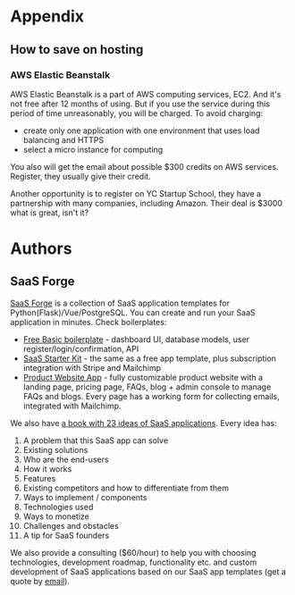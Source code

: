 # Appendix
## How to save on hosting
### AWS Elastic Beanstalk

AWS Elastic Beanstalk is a part of AWS computing services, EC2. And it's not free after 12 months of using. But if you use the service during this period of time unreasonably, you will be charged. To avoid charging:

- create only one application with one environment that uses load balancing and HTTPS
- select a micro instance for computing

You also will get the email about possible $300 credits on AWS services. Register, they usually give their credit.

Another opportunity is to register on YC Startup School, they have a partnership with many companies, including Amazon. Their deal is $3000 what is great, isn't it?

# Authors
## SaaS Forge

[SaaS Forge](https://www.saasforge.dev) is a collection of SaaS application templates for Python(Flask)/Vue/PostgreSQL. You can create and run your SaaS application in minutes. Check boilerplates:
- [Free Basic boilerplate](https://www.saasforge.dev/templates/free-basic-saas-template) - dashboard UI, database models, user register/login/confirmation, API
- [SaaS Starter Kit](https://www.saasforge.dev/templates/starter-saas-kit) - the same as a free app template, plus subscription integration with Stripe and Mailchimp
- [Product Website App](https://www.saasforge.dev/templates/product-website-template) - fully customizable product website with a landing page, pricing page, FAQs, blog + admin console to manage FAQs and blogs. Every page has a working form for collecting emails, integrated with Mailchimp.

We also have [a book with 23 ideas of SaaS applications](https://www.saasforge.dev/books/23-ideas-for-your-next-saas). Every idea has:

1. A problem that this SaaS app can solve
2. Existing solutions
3. Who are the end-users
4. How it works
5. Features
6. Existing competitors and how to differentiate from them
7. Ways to implement / components
8. Technologies used
9. Ways to monetize
10. Challenges and obstacles
11. A tip for SaaS founders

We also provide a consulting ($60/hour) to help you with choosing technologies, development roadmap, functionality etc. and custom development of SaaS applications based on our SaaS app templates (get a quote by [email](mailto:info@saasforge.dev)).
